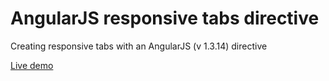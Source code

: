 # AngularJS responsive tabs directive
Creating responsive tabs with an AngularJS (v 1.3.14) directive 

 [Live demo](http://leilap.github.io/angularjs-tabs-directive/ResponsiveTabsDirective/tabs.html)
